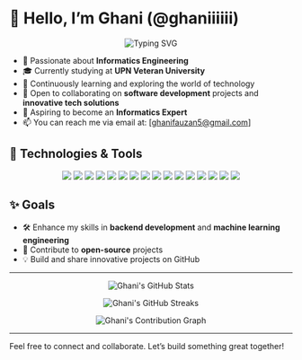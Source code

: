 # 👋 Hello, I’m Ghani (@ghaniiiiii)

<p align="center">
  <img src="https://readme-typing-svg.demolab.com/?lines=Informatics+Engineering+Student;Tech+Enthusiast;Always+Learning+New+Things&center=true&width=440&height=45&color=blue" alt="Typing SVG">
</p>

- 👀 Passionate about **Informatics Engineering**
- 🎓 Currently studying at **UPN Veteran University**
- 🌱 Continuously learning and exploring the world of technology 
- 💼 Open to collaborating on **software development** projects and **innovative tech solutions**
- 🚀 Aspiring to become an **Informatics Expert**
- 📫 You can reach me via email at: [ghanifauzan5@gmail.com]

## 🔧 Technologies & Tools
<p align="center">
  <img src="https://img.shields.io/badge/Python-3776AB?style=for-the-badge&logo=python&logoColor=white">
  <img src="https://img.shields.io/badge/Java-007396?style=for-the-badge&logo=java&logoColor=white">
  <img src="https://img.shields.io/badge/C++-00599C?style=for-the-badge&logo=cplusplus&logoColor=white">
  <img src="https://img.shields.io/badge/HTML5-E34F26?style=for-the-badge&logo=html5&logoColor=white">
  <img src="https://img.shields.io/badge/CSS3-1572B6?style=for-the-badge&logo=css3&logoColor=white">
  <img src="https://img.shields.io/badge/JavaScript-F7DF1E?style=for-the-badge&logo=javascript&logoColor=black">
  <img src="https://img.shields.io/badge/React-61DAFB?style=for-the-badge&logo=react&logoColor=black">
  <img src="https://img.shields.io/badge/MySQL-4479A1?style=for-the-badge&logo=mysql&logoColor=white">
  <img src="https://img.shields.io/badge/PostgreSQL-4169E1?style=for-the-badge&logo=postgresql&logoColor=white">
  <img src="https://img.shields.io/badge/Git-F05032?style=for-the-badge&logo=git&logoColor=white">
  <img src="https://img.shields.io/badge/GitHub-181717?style=for-the-badge&logo=github&logoColor=white">
  <img src="https://img.shields.io/badge/TensorFlow-FF6F00?style=for-the-badge&logo=tensorflow&logoColor=white">
  <img src="https://img.shields.io/badge/Keras-D00000?style=for-the-badge&logo=keras&logoColor=white">
  <img src="https://img.shields.io/badge/ScikitLearn-F7931E?style=for-the-badge&logo=scikit-learn&logoColor=white">
  <img src="https://img.shields.io/badge/Pandas-150458?style=for-the-badge&logo=pandas&logoColor=white">
  <img src="https://img.shields.io/badge/Numpy-013243?style=for-the-badge&logo=numpy&logoColor=white">
</p>

## ✨ Goals
- 🛠 Enhance my skills in **backend development** and **machine learning engineering**
- 📂 Contribute to **open-source** projects
- 💡 Build and share innovative projects on GitHub

---

<p align="center">
  <img src="https://github-readme-stats.vercel.app/api?username=ghaniiiiii&show_icons=true&theme=radical" alt="Ghani's GitHub Stats">
</p>

<p align="center">
  <img src="https://github-readme-streak-stats.herokuapp.com/?user=ghaniiiiii&theme=radical" alt="Ghani's GitHub Streaks">
</p>

<p align="center">
  <img src="https://activity-graph.herokuapp.com/graph?username=ghaniiiiii&theme=react-dark" alt="Ghani's Contribution Graph">
</p>

---

Feel free to connect and collaborate. Let’s build something great together!
